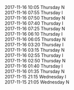 2017-11-16 10:05 Thursday  N  
2017-11-16 07:55 Thursday  I  
2017-11-16 07:50 Thursday  N  
2017-11-16 07:40 Thursday  I  
2017-11-16 07:25 Thursday  N  
2017-11-16 06:10 Thursday  I  
2017-11-16 06:05 Thursday  N  
2017-11-16 03:20 Thursday  I  
2017-11-16 03:15 Thursday  N  
2017-11-16 02:55 Thursday  I  
2017-11-16 02:50 Thursday  N  
2017-11-16 01:40 Thursday  I  
2017-11-16 01:35 Thursday  N  
2017-11-15 21:15 Wednesday  I  
2017-11-15 21:05 Wednesday  N  
